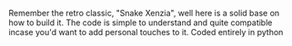 Remember the retro classic, "Snake Xenzia", well here is a solid base on how to build it. The code is simple to understand and quite compatible incase you'd want to add personal touches to it. 
Coded entirely in python
